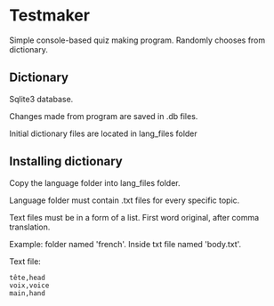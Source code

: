 # Testmaker
Simple console-based quiz making program. Randomly chooses from dictionary.

## Dictionary
Sqlite3 database.

Changes made from program are saved in .db files.

Initial dictionary files are located in lang_files folder


## Installing dictionary
Copy the language folder into lang_files folder.

Language folder must contain .txt files for every specific topic.

Text files must be in a form of a list. First word original, after comma translation.

Example: folder named 'french'. Inside txt file named 'body.txt'.

Text file:
```
tête,head
voix,voice
main,hand
```
